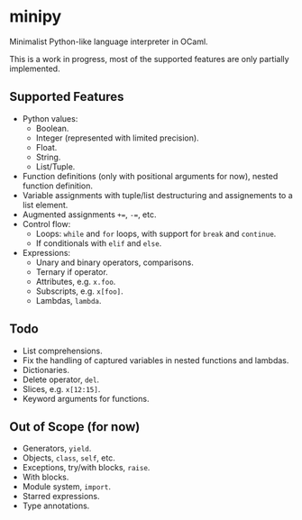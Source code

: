 # minipy
Minimalist Python-like language interpreter in OCaml.

This is a work in progress, most of the supported features are only partially implemented.

## Supported Features

- Python values:
    - Boolean.
    - Integer (represented with limited precision).
    - Float.
    - String.
    - List/Tuple.
- Function definitions (only with positional arguments for now), nested function definition.
- Variable assignments with tuple/list destructuring and assignements to a list element.
- Augmented assignments `+=`, `-=`, etc.
- Control flow:
    - Loops: `while` and `for` loops, with support for `break` and `continue`.
    - If conditionals with `elif` and `else`.
- Expressions:
    - Unary and binary operators, comparisons.
    - Ternary if operator.
    - Attributes, e.g. `x.foo`.
    - Subscripts, e.g. `x[foo]`.
    - Lambdas, `lambda`.

## Todo

- List comprehensions.
- Fix the handling of captured variables in nested functions and lambdas.
- Dictionaries.
- Delete operator, `del`.
- Slices, e.g. `x[12:15]`.
- Keyword arguments for functions.

## Out of Scope (for now)

- Generators, `yield`.
- Objects, `class`, `self`, etc.
- Exceptions, try/with blocks, `raise`.
- With blocks.
- Module system, `import`.
- Starred expressions.
- Type annotations.

